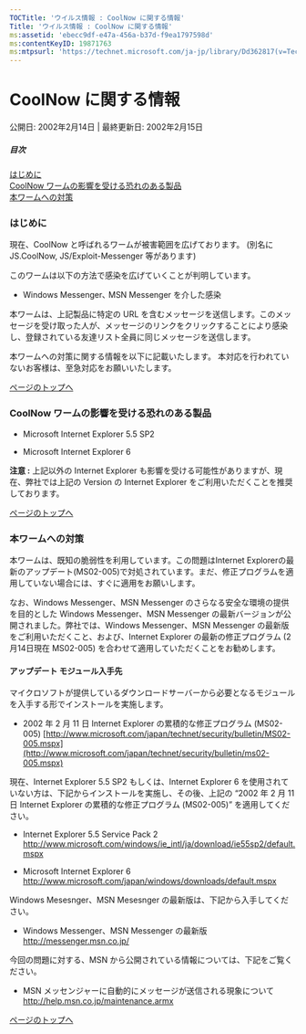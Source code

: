 ```yaml
---
TOCTitle: 'ウイルス情報 : CoolNow に関する情報'
Title: 'ウイルス情報 : CoolNow に関する情報'
ms:assetid: 'ebecc9df-e47a-456a-b37d-f9ea1797598d'
ms:contentKeyID: 19871763
ms:mtpsurl: 'https://technet.microsoft.com/ja-jp/library/Dd362817(v=TechNet.10)'
---
```


CoolNow に関する情報
====================

公開日: 2002年2月14日 | 最終更新日: 2002年2月15日

##### 目次

[](#ecaa)[はじめに](#ecaa)  
[](#ebaa)[CoolNow ワームの影響を受ける恐れのある製品](#ebaa)  
[](#eaaa)[本ワームへの対策](#eaaa)

### はじめに

現在、CoolNow と呼ばれるワームが被害範囲を広げております。 (別名に JS.CoolNow, JS/Exploit-Messenger 等があります)

このワームは以下の方法で感染を広げていくことが判明しています。

-   Windows Messenger､ MSN Messenger を介した感染

本ワームは、上記製品に特定の URL を含むメッセージを送信します。このメッセージを受け取った人が、メッセージのリンクをクリックすることにより感染し、登録されている友達リスト全員に同じメッセージを送信します。

本ワームへの対策に関する情報を以下に記載いたします。 本対応を行われていないお客様は、至急対応をお願いいたします。

[](#mainsection)[ページのトップへ](#mainsection)

### CoolNow ワームの影響を受ける恐れのある製品

-   Microsoft Internet Explorer 5.5 SP2

-   Microsoft Internet Explorer 6

**注意 :** 上記以外の Internet Explorer も影響を受ける可能性がありますが、現在、弊社では上記の Version の Internet Explorer をご利用いただくことを推奨しております。

[](#mainsection)[ページのトップへ](#mainsection)

### 本ワームへの対策

本ワームは、既知の脆弱性を利用しています。この問題はInternet Explorerの最新のアップデート(MS02-005)で対処されています。まだ、修正プログラムを適用していない場合には、すぐに適用をお願いします。

なお、Windows Messenger、MSN Messenger のさらなる安全な環境の提供を目的とした Windows Messenger、MSN Messenger の最新バージョンが公開されました。弊社では、Windows Messenger、MSN Messenger の最新版をご利用いただくこと、および、Internet Explorer の最新の修正プログラム (2月14日現在 MS02-005) を合わせて適用していただくことをお勧めします。

#### アップデート モジュール入手先

マイクロソフトが提供しているダウンロードサーバーから必要となるモジュールを入手する形でインストールを実施します。

-   2002 年 2 月 11 日 Internet Explorer の累積的な修正プログラム (MS02-005)
    [http://www.microsoft.com/japan/technet/security/bulletin/MS02-005.mspx](http://www.microsoft.com/japan/technet/security/bulletin/ms02-005.mspx)

現在、Internet Explorer 5.5 SP2 もしくは、Internet Explorer 6 を使用されていない方は、下記からインストールを実施し、その後、上記の “2002 年 2 月 11 日 Internet Explorer の累積的な修正プログラム (MS02-005)” を適用してください。

-   Internet Explorer 5.5 Service Pack 2  
    <http://www.microsoft.com/windows/ie_intl/ja/download/ie55sp2/default.mspx>

-   Microsoft Internet Explorer 6  
    <http://www.microsoft.com/japan/windows/downloads/default.mspx>

Windows Mesesnger、MSN Mesesnger の最新版は、下記から入手してください。

-   Windows Messenger、MSN Messenger の最新版  
    <http://messenger.msn.co.jp/>

今回の問題に対する、MSN から公開されている情報については、下記をご覧ください。

-   MSN メッセンジャーに自動的にメッセージが送信される現象について  
    <http://help.msn.co.jp/maintenance.armx>

[](#mainsection)[ページのトップへ](#mainsection)
